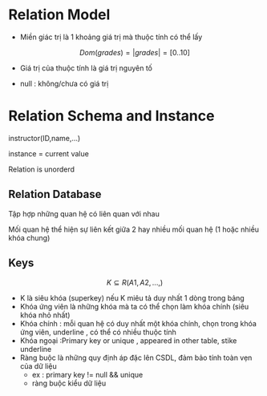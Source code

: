 # Relation Model

- Miền giác trị là 1 khoảng giá trị mà thuộc tính có thể lấy

$$Dom(grades) = |grades| = [0..10]$$

- Giá trị của thuộc tính là giá trị nguyên tố 

- null : không/chưa có giá trị

# Relation Schema and Instance
instructor(ID,name,...)


instance = current value

Relation is unorderd

## Relation Database

Tập hợp những quan hệ có liên quan với nhau 

Mối quan hệ thể hiện sự liên kết giữa 2 hay nhiều mối quan hệ (1 hoặc nhiều khóa chung)

## Keys 
$$K \subseteq R(A1, A2,...,)$$

- K là siêu khóa (superkey) nếu K miêu tả duy nhất 1 dòng trong bảng
- Khóa ứng viên là những khóa mà ta có thể chọn làm khóa chính (siêu khóa nhỏ nhất)
- Khóa chính : mỗi quan hệ có duy nhất một khóa chính, chọn trong khóa ứng viên, underline , có thể có nhiều thuộc tính 
- Khóa ngoại :Primary key or unique , appeared in other table, stike underline 
- Ràng buộc là những quy định áp đặc lên CSDL, đảm bảo tính toàn vẹn của dữ liệu 
  - ex : primary key != null && unique
  - ràng buộc kiểu dữ liệu 



